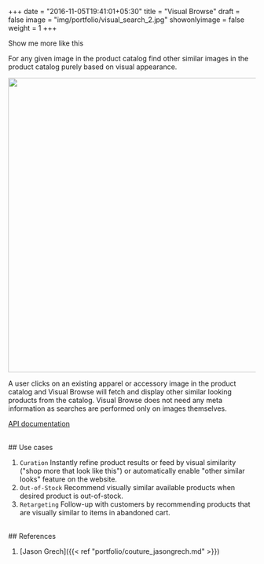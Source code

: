 +++
date = "2016-11-05T19:41:01+05:30"
title = "Visual Browse"
draft = false
image = "img/portfolio/visual_search_2.jpg"
showonlyimage = false
weight = 1
+++

Show me more like this
<!--more-->

For any given image in the product catalog find other similar images in the product catalog purely based on visual appearance.

<img src="/img/portfolio/visual_browse_1.jpg" width="600">

A user clicks on an existing apparel or accessory image in the product catalog and Visual Browse will fetch and display other similar looking products from the catalog. Visual Browse does not need any meta information as searches are performed only on images themselves. 

[API documentation](https://cognitivefashion.github.io/slate/#visual-browse) 

</br>
## Use cases

1. `Curation`  Instantly refine product results or feed by visual similarity ("shop more that look like this") or automatically enable "other similar looks" feature on the website.
1. `Out-of-Stock`  Recommend visually similar available products when desired product is out-of-stock.
1. `Retargeting`  Follow-up with customers by recommending products that are visually similar to items in abandoned cart. 
 

</br>
## References

1. [Jason Grech]({{< ref "portfolio/couture_jasongrech.md" >}}) 


